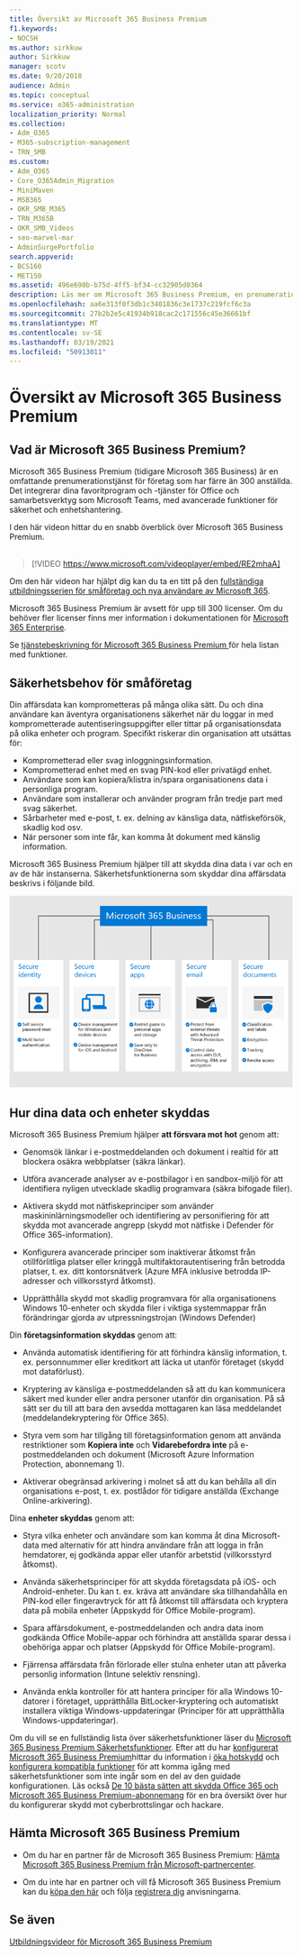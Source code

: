 ```yaml
---
title: Översikt av Microsoft 365 Business Premium
f1.keywords:
- NOCSH
ms.author: sirkkuw
author: Sirkkuw
manager: scotv
ms.date: 9/20/2018
audience: Admin
ms.topic: conceptual
ms.service: o365-administration
localization_priority: Normal
ms.collection:
- Adm_O365
- M365-subscription-management
- TRN_SMB
ms.custom:
- Adm_O365
- Core_O365Admin_Migration
- MiniMaven
- MSB365
- OKR_SMB_M365
- TRN_M365B
- OKR_SMB_Videos
- seo-marvel-mar
- AdminSurgePortfolio
search.appverid:
- BCS160
- MET150
ms.assetid: 496e690b-b75d-4ff5-bf34-cc32905d0364
description: Läs mer om Microsoft 365 Business Premium, en prenumerationstjänst som innehåller Office-appar för produktivitet och avancerat skydd för ditt företag mot cyberhot.
ms.openlocfilehash: aa6e313f0f3db1c3401836c3e1737c219fcf6c3a
ms.sourcegitcommit: 27b2b2e5c41934b918cac2c171556c45e36661bf
ms.translationtype: MT
ms.contentlocale: sv-SE
ms.lasthandoff: 03/19/2021
ms.locfileid: "50913011"
---
```

# <a name="overview-of-microsoft-365-business-premium"></a>Översikt av Microsoft 365 Business Premium

## <a name="what-is-microsoft-365-business-premium"></a>Vad är Microsoft 365 Business Premium?

Microsoft 365 Business Premium (tidigare Microsoft 365 Business) är en omfattande prenumerationstjänst för företag som har färre än 300 anställda. Det integrerar dina favoritprogram och -tjänster för Office och samarbetsverktyg som Microsoft Teams, med avancerade funktioner för säkerhet och enhetshantering.

I den här videon hittar du en snabb överblick över Microsoft 365 Business Premium.<br><br>

> [!VIDEO https://www.microsoft.com/videoplayer/embed/RE2mhaA] 
  
Om den här videon har hjälpt dig kan du ta en titt på den [fullständiga utbildningsserien för småföretag och nya användare av Microsoft 365](https://support.microsoft.com/office/6ab4bbcd-79cf-4000-a0bd-d42ce4d12816). 

Microsoft 365 Business Premium är avsett för upp till 300 licenser. Om du behöver fler licenser finns mer information i dokumentationen för [Microsoft 365 Enterprise](../enterprise/index.yml).

Se [tjänstebeskrivning för Microsoft 365 Business Premium ](/office365/servicedescriptions/microsoft-365-service-descriptions/microsoft-365-business-service-description) för hela listan med funktioner.
  
## <a name="small-business-security-needs"></a>Säkerhetsbehov för småföretag

Din affärsdata kan komprometteras på många olika sätt. Du och dina användare kan äventyra organisationens säkerhet när du loggar in med komprometterade autentiseringsuppgifter eller tittar på organisationsdata på olika enheter och program. Specifikt riskerar din organisation att utsättas för:

- Komprometterad eller svag inloggningsinformation.
- Komprometterad enhet med en svag PIN-kod eller privatägd enhet.
- Användare som kan kopiera/klistra in/spara organisationens data i personliga program.
- Användare som installerar och använder program från tredje part med svag säkerhet.
- Sårbarheter med e-post, t. ex. delning av känsliga data, nätfiskeförsök, skadlig kod osv.
- När personer som inte får, kan komma åt dokument med känslig information.

Microsoft 365 Business Premium hjälper till att skydda dina data i var och en av de här instanserna. Säkerhetsfunktionerna som skyddar dina affärsdata beskrivs i följande bild.

![En bild som visar hur M365B skyddar verksamheten.](../media/m365businessvalueadd.png)

## <a name="how-your-data-and-devices-are-protected"></a>Hur dina data och enheter skyddas

Microsoft 365 Business Premium hjälper **att försvara mot hot** genom att:

- Genomsök länkar i e-postmeddelanden och dokument i realtid för att blockera osäkra webbplatser (säkra länkar).

- Utföra avancerade analyser av e-postbilagor i en sandbox-miljö för att identifiera nyligen utvecklade skadlig programvara (säkra bifogade filer). 

- Aktivera skydd mot nätfiskeprinciper som använder maskininlärningsmodeller och identifiering av personifiering för att skydda mot avancerade angrepp (skydd mot nätfiske i Defender för Office 365-information). 

- Konfigurera avancerade principer som inaktiverar åtkomst från otillförlitliga platser eller kringgå multifaktorautentisering från betrodda platser, t. ex. ditt kontorsnätverk (Azure MFA inklusive betrodda IP-adresser och villkorsstyrd åtkomst). 

- Upprätthålla skydd mot skadlig programvara för alla organisationens Windows 10-enheter och skydda filer i viktiga systemmappar från förändringar gjorda av utpressningstrojan (Windows Defender)

Din **företagsinformation skyddas** genom att:

- Använda automatisk identifiering för att förhindra känslig information, t. ex. personnummer eller kreditkort att läcka ut utanför företaget (skydd mot dataförlust). 

- Kryptering av känsliga e-postmeddelanden så att du kan kommunicera säkert med kunder eller andra personer utanför din organisation. På så sätt ser du till att bara den avsedda mottagaren kan läsa meddelandet (meddelandekryptering för Office 365).

- Styra vem som har tillgång till företagsinformation genom att använda restriktioner som **Kopiera inte** och **Vidarebefordra inte** på e-postmeddelanden och dokument (Microsoft Azure Information Protection, abonnemang 1).

- Aktiverar obegränsad arkivering i molnet så att du kan behålla all din organisations e-post, t. ex. postlådor för tidigare anställda (Exchange Online-arkivering).

Dina **enheter skyddas** genom att:

- Styra vilka enheter och användare som kan komma åt dina Microsoft-data med alternativ för att hindra användare från att logga in från hemdatorer, ej godkända appar eller utanför arbetstid (villkorsstyrd åtkomst).

- Använda säkerhetsprinciper för att skydda företagsdata på iOS- och Android-enheter. Du kan t. ex. kräva att användare ska tillhandahålla en PIN-kod eller fingeravtryck för att få åtkomst till affärsdata och kryptera data på mobila enheter (Appskydd för Office Mobile-program).

- Spara affärsdokument, e-postmeddelanden och andra data inom godkända Office Mobile-appar och förhindra att anställda sparar dessa i obehöriga appar och platser (Appskydd för Office Mobile-program).

- Fjärrensa affärsdata från förlorade eller stulna enheter utan att påverka personlig information (Intune selektiv rensning).

- Använda enkla kontroller för att hantera principer för alla Windows 10-datorer i företaget, upprätthålla BitLocker-kryptering och automatiskt installera viktiga Windows-uppdateringar (Principer för att upprätthålla Windows-uppdateringar).

Om du vill se en fullständig lista över säkerhetsfunktioner läser du [Microsoft 365 Business Premium Säkerhetsfunktioner](security-features.md). Efter att du har [konfigurerat Microsoft 365 Business Premium](set-up.md)hittar du information i [öka hotskydd](increase-threat-protection.md) och [konfigurera kompatibla funktioner](set-up-compliance.md) för att komma igång med säkerhetsfunktioner som inte ingår som en del av den guidade konfigurationen. Läs också [De 10 bästa sätten att skydda Office 365 och Microsoft 365 Business Premium-abonnemang](/office365/admin/security-and-compliance/secure-your-business-data) för en bra översikt över hur du konfigurerar skydd mot cyberbrottslingar och hackare.

## <a name="get-microsoft-365-business-premium"></a>Hämta Microsoft 365 Business Premium

- Om du har en partner får de Microsoft 365 Business Premium: [Hämta Microsoft 365 Business Premium från Microsoft-partnercenter](get-microsoft-365-business.md).

- Om du inte har en partner och vill få Microsoft 365 Business Premium kan du [köpa den här](https://www.microsoft.com/microsoft-365/business) och följa [registrera dig](sign-up.md) anvisningarna.

## <a name="see-also"></a>Se även

[Utbildningsvideor för Microsoft 365 Business Premium](https://support.microsoft.com/office/6ab4bbcd-79cf-4000-a0bd-d42ce4d12816)
